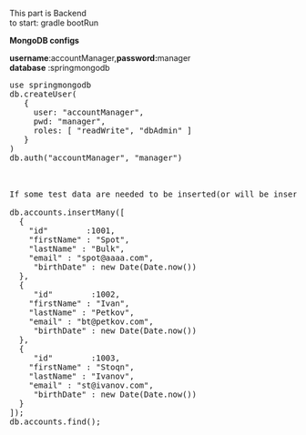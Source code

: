 

This part is Backend <br>
to start: gradle bootRun

<b>MongoDB configs</b><br>

<b>username</b>:accountManager,<b>password:</b>manager<br>
<b>database</b> :springmongodb

<div class="highlight highlight-text-xml"><pre>
use springmongodb
db.createUser(
   {
     user: "accountManager",
     pwd: "manager",
     roles: [ "readWrite", "dbAdmin" ]
   }
)
db.auth("accountManager", "manager")

<br>
If some test data are needed to be inserted(or will be inserted when pressed button Add)<br>
db.accounts.insertMany([
  {
    "id"        :1001,
    "firstName" : "Spot",
    "lastName" : "Bulk",
    "email" : "spot@aaaa.com",
	 "birthDate" : new Date(Date.now())
  },
  {
     "id"        :1002,
    "firstName" : "Ivan",
    "lastName" : "Petkov",
    "email" : "bt@petkov.com",
	 "birthDate" : new Date(Date.now())
  },
  {
     "id"        :1003,
    "firstName" : "Stoqn",
    "lastName" : "Ivanov",
    "email" : "st@ivanov.com",
	 "birthDate" : new Date(Date.now())
  }
]);
db.accounts.find();
</pre></div>

